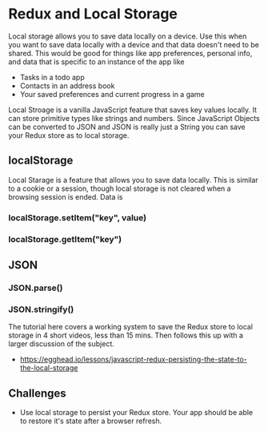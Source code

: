 # Redux and Local Storage

Local storage allows you to save data locally on a device. Use this when you want to save data 
locally with a device and that data doesn't need to be shared. This would be good for things like
app preferences, personal info, and data that is specific to an instance of the app like

- Tasks in a todo app
- Contacts in an address book
- Your saved preferences and current progress in a game

Local Stroage is a vanilla JavaScript feature that saves key values locally. It can store primitive
types like strings and numbers. Since JavaScript Objects can be converted to JSON and JSON is 
really just a String you can save your Redux store as to local storage. 

## localStorage

Local Starage is a feature that allows you to save data locally. This is similar to a cookie or a 
session, though local storage is not cleared when a browsing session is ended. Data is 

### localStorage.setItem("key", value)

### localStorage.getItem("key")

## JSON

### JSON.parse()

### JSON.stringify()





The tutorial here covers a working system to save the Redux store to local storage in 4 short 
videos, less than 15 mins. Then follows this up with a larger discussion of the subject. 

- https://egghead.io/lessons/javascript-redux-persisting-the-state-to-the-local-storage

## Challenges

- Use local storage to persist your Redux store. Your app should be able to restore it's state 
after a browser refresh. 
